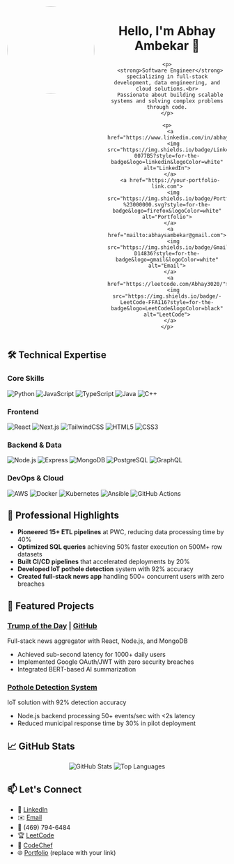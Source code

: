 <div align="center">
  <img src="https://github.com/Abhay3020.png" width="200" height="200" style="border-radius:50%; float: left; margin-right: 30px;"/>
  
  <div style="float: right; width: calc(100% - 230px);">
    <h1>Hello, I'm Abhay Ambekar 👋</h1>
    
    <p>
      <strong>Software Engineer</strong> specializing in full-stack development, data engineering, and cloud solutions.<br>
      Passionate about building scalable systems and solving complex problems through code.
    </p>
    
    <p>
      <a href="https://www.linkedin.com/in/abhay3020/">
        <img src="https://img.shields.io/badge/LinkedIn-0077B5?style=for-the-badge&logo=linkedin&logoColor=white" alt="LinkedIn">
      </a>
      <a href="https://your-portfolio-link.com">
        <img src="https://img.shields.io/badge/Portfolio-%23000000.svg?style=for-the-badge&logo=firefox&logoColor=white" alt="Portfolio">
      </a>
      <a href="mailto:abhaysambekar@gmail.com">
        <img src="https://img.shields.io/badge/Gmail-D14836?style=for-the-badge&logo=gmail&logoColor=white" alt="Email">
      </a>
      <a href="https://leetcode.com/Abhay3020/">
        <img src="https://img.shields.io/badge/-LeetCode-FFA116?style=for-the-badge&logo=LeetCode&logoColor=black" alt="LeetCode">
      </a>
    </p>
  </div>
  
  <div style="clear: both;"></div>
</div>

## 🛠️ Technical Expertise

### **Core Skills**
![Python](https://img.shields.io/badge/Python-3776AB?style=for-the-badge&logo=python&logoColor=white)
![JavaScript](https://img.shields.io/badge/JavaScript-F7DF1E?style=for-the-badge&logo=javascript&logoColor=black)
![TypeScript](https://img.shields.io/badge/TypeScript-007ACC?style=for-the-badge&logo=typescript&logoColor=white)
![Java](https://img.shields.io/badge/Java-ED8B00?style=for-the-badge&logo=openjdk&logoColor=white)
![C++](https://img.shields.io/badge/C%2B%2B-00599C?style=for-the-badge&logo=c%2B%2B&logoColor=white)

### **Frontend**
![React](https://img.shields.io/badge/React-20232A?style=for-the-badge&logo=react&logoColor=61DAFB)
![Next.js](https://img.shields.io/badge/Next-black?style=for-the-badge&logo=next.js&logoColor=white)
![TailwindCSS](https://img.shields.io/badge/Tailwind_CSS-38B2AC?style=for-the-badge&logo=tailwind-css&logoColor=white)
![HTML5](https://img.shields.io/badge/HTML5-E34F26?style=for-the-badge&logo=html5&logoColor=white)
![CSS3](https://img.shields.io/badge/CSS3-1572B6?style=for-the-badge&logo=css3&logoColor=white)

### **Backend & Data**
![Node.js](https://img.shields.io/badge/Node.js-43853D?style=for-the-badge&logo=node.js&logoColor=white)
![Express](https://img.shields.io/badge/Express.js-404D59?style=for-the-badge)
![MongoDB](https://img.shields.io/badge/MongoDB-4EA94B?style=for-the-badge&logo=mongodb&logoColor=white)
![PostgreSQL](https://img.shields.io/badge/PostgreSQL-316192?style=for-the-badge&logo=postgresql&logoColor=white)
![GraphQL](https://img.shields.io/badge/-GraphQL-E10098?style=for-the-badge&logo=graphql&logoColor=white)

### **DevOps & Cloud**
![AWS](https://img.shields.io/badge/AWS-%23FF9900.svg?style=for-the-badge&logo=amazon-aws&logoColor=white)
![Docker](https://img.shields.io/badge/Docker-2496ED?style=for-the-badge&logo=docker&logoColor=white)
![Kubernetes](https://img.shields.io/badge/Kubernetes-326CE5?style=for-the-badge&logo=kubernetes&logoColor=white)
![Ansible](https://img.shields.io/badge/Ansible-EE0000?style=for-the-badge&logo=ansible&logoColor=white)
![GitHub Actions](https://img.shields.io/badge/GitHub_Actions-2088FF?style=for-the-badge&logo=github-actions&logoColor=white)

## 💼 Professional Highlights

- **Pioneered 15+ ETL pipelines** at PWC, reducing data processing time by 40%
- **Optimized SQL queries** achieving 50% faster execution on 500M+ row datasets
- **Built CI/CD pipelines** that accelerated deployments by 20%
- **Developed IoT pothole detection** system with 92% accuracy
- **Created full-stack news app** handling 500+ concurrent users with zero breaches

## 🚀 Featured Projects

### [Trump of the Day](https://trumpoftheday.com) | [GitHub](https://github.com/Abhay3020/trump-of-the-day)
Full-stack news aggregator with React, Node.js, and MongoDB
- Achieved sub-second latency for 1000+ daily users
- Implemented Google OAuth/JWT with zero security breaches
- Integrated BERT-based AI summarization

### [Pothole Detection System](https://github.com/Abhay3020/Pothole_detection)
IoT solution with 92% detection accuracy
- Node.js backend processing 50+ events/sec with <2s latency
- Reduced municipal response time by 30% in pilot deployment

## 📈 GitHub Stats

<div align="center">
  <img src="https://github-readme-stats.vercel.app/api?username=Abhay3020&show_icons=true&theme=radical&hide=stars" alt="GitHub Stats" style="max-width: 48%;"/>
  <img src="https://github-readme-stats.vercel.app/api/top-langs/?username=Abhay3020&layout=compact&theme=radical" alt="Top Languages" style="max-width: 48%;"/>
</div>

## 📫 Let's Connect

- 💼 [LinkedIn](https://www.linkedin.com/in/abhay3020/)
- ✉️ [Email](mailto:abhaysambekar@gmail.com)
- 📱 (469) 794-6484
- 🏆 [LeetCode](https://leetcode.com/Abhay3020/)
- 🍴 [CodeChef](https://www.codechef.com/users/abhay3020)
- 🌐 [Portfolio](https://your-portfolio-link.com) (replace with your link)

